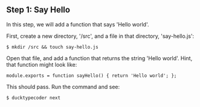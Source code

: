 ## Step 1: Say Hello

In this step, we will add a function that says 'Hello world'.

First, create a new directory, '/src', and a file in that directory, 'say-hello.js':

`$ mkdir /src && touch say-hello.js`

Open that file, and add a function that returns the string 'Hello world'. Hint, that function might look like:

`module.exports = function sayHello() { return 'Hello world'; };`

This should pass. Run the command and see:

`$ ducktypecoder next`
